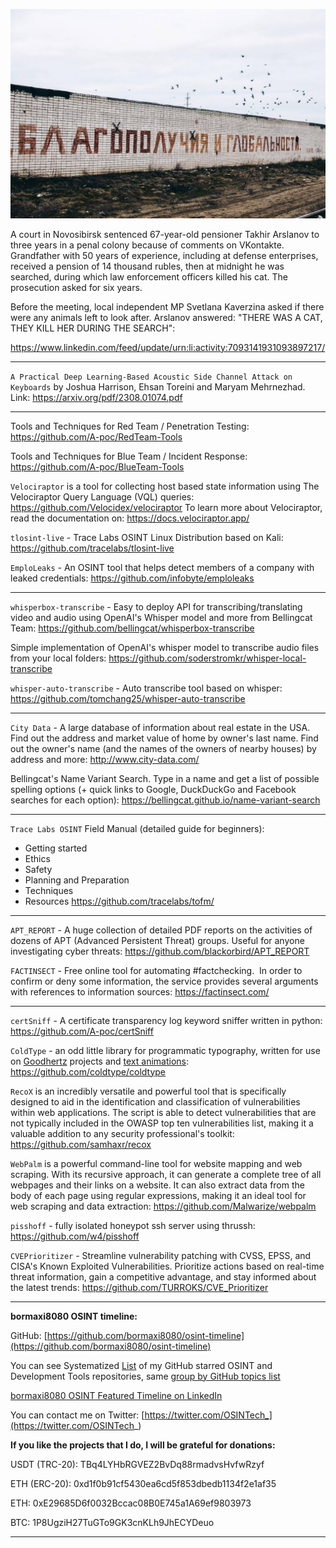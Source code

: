 ![alt text](img/19.jpg)

A court in Novosibirsk sentenced 67-year-old pensioner Takhir Arslanov to three years in a penal colony because of comments on VKontakte. Grandfather with 50 years of experience, including at defense enterprises, received a pension of 14 thousand rubles, then at midnight he was searched, during which law enforcement officers killed his cat. The prosecution asked for six years.  
  
Before the meeting, local independent MP Svetlana Kaverzina asked if there were any animals left to look after. Arslanov answered: "THERE WAS A CAT, THEY KILL HER DURING THE SEARCH":

https://www.linkedin.com/feed/update/urn:li:activity:7093141931093897217/

----

```A Practical Deep Learning-Based Acoustic Side Channel Attack on Keyboards``` by Joshua Harrison, Ehsan Toreini and Maryam Mehrnezhad. Link: https://arxiv.org/pdf/2308.01074.pdf

----

Tools and Techniques for Red Team / Penetration Testing: https://github.com/A-poc/RedTeam-Tools

Tools and Techniques for Blue Team / Incident Response: https://github.com/A-poc/BlueTeam-Tools

```Velociraptor``` is a tool for collecting host based state information using The Velociraptor Query Language (VQL) queries: https://github.com/Velocidex/velociraptor To learn more about Velociraptor, read the documentation on: https://docs.velociraptor.app/

```tlosint-live``` - Trace Labs OSINT Linux Distribution based on Kali: https://github.com/tracelabs/tlosint-live

```EmploLeaks``` - An OSINT tool that helps detect members of a company with leaked credentials: https://github.com/infobyte/emploleaks

----

```whisperbox-transcribe``` - Easy to deploy API for transcribing/translating video and audio using OpenAI's Whisper model and more from Bellingcat Team: https://github.com/bellingcat/whisperbox-transcribe

Simple implementation of OpenAI's whisper model to transcribe audio files from your local folders: https://github.com/soderstromkr/whisper-local-transcribe

```whisper-auto-transcribe``` - Auto transcribe tool based on whisper: https://github.com/tomchang25/whisper-auto-transcribe

----

```City Data``` - A large database of information about real estate in the USA. Find out the address and market value of home by owner's last name. Find out the owner's name (and the names of the owners of nearby houses) by address and more: http://www.city-data.com/

Bellingcat's Name Variant Search. Type in a name and get a list of possible spelling options (+ quick links to Google, DuckDuckGo and Facebook searches for each option): https://bellingcat.github.io/name-variant-search

----

```Trace Labs OSINT``` Field Manual (detailed guide for beginners):
- Getting started
- Ethics
- Safety
- Planning and Preparation
- Techniques
- Resources
https://github.com/tracelabs/tofm/

----

```APT_REPORT``` - A huge collection of detailed PDF reports on the activities of dozens of APT (Advanced Persistent Threat) groups. Useful for anyone investigating cyber threats: https://github.com/blackorbird/APT_REPORT

```FACTINSECT``` - Free online tool for automating #factchecking.  In order to confirm or deny some information, the service provides several arguments with references to information sources: https://factinsect.com/

----

```certSniff``` - A certificate transparency log keyword sniffer written in python: https://github.com/A-poc/certSniff

```ColdType``` - an odd little library for programmatic typography, written for use on [Goodhertz](https://goodhertz.com/) projects and [text animations](https://vimeo.com/robstenson): https://github.com/coldtype/coldtype

```RecoX``` is an incredibly versatile and powerful tool that is specifically designed to aid in the identification and classification of vulnerabilities within web applications. The script is able to detect vulnerabilities that are not typically included in the OWASP top ten vulnerabilities list, making it a valuable addition to any security professional's toolkit: https://github.com/samhaxr/recox

```WebPalm``` is a powerful command-line tool for website mapping and web scraping. With its recursive approach, it can generate a complete tree of all webpages and their links on a website. It can also extract data from the body of each page using regular expressions, making it an ideal tool for web scraping and data extraction: https://github.com/Malwarize/webpalm

```pisshoff``` - fully isolated honeypot ssh server using thrussh: https://github.com/w4/pisshoff

```CVEPrioritizer``` - Streamline vulnerability patching with CVSS, EPSS, and CISA's Known Exploited Vulnerabilities. Prioritize actions based on real-time threat information, gain a competitive advantage, and stay informed about the latest trends: https://github.com/TURROKS/CVE_Prioritizer

----

**bormaxi8080 OSINT timeline:**

GitHub: [https://github.com/bormaxi8080/osint-timeline](https://github.com/bormaxi8080/osint-timeline)

You can see Systematized [List](https://github.com/bormaxi8080/github-starred-repos-builder/blob/main/starred_repos.md) of my GitHub starred OSINT and Development Tools repositories, same [group by GitHub topics list](https://github.com/bormaxi8080/starred)

[bormaxi8080 OSINT Featured Timeline on LinkedIn](https://www.linkedin.com/in/osintech/details/featured/)

You can contact me on Twitter: [https://twitter.com/OSINTech_](https://twitter.com/OSINTech_)

**If you like the projects that I do, I will be grateful for donations:**

USDT (TRC-20): TBq4LYHbRGVEZ2BvDq88rmadvsHvfwRzyf

ETH (ERC-20): 0xd1f0b91cf5430ea6cd5f853dbedb1134f2e1af35

ETH: 0xE29685D6f0032Bccac08B0E745a1A69ef9803973

BTC: 1P8UgziH27TuGTo9GK3cnKLh9JhECYDeuo

----
